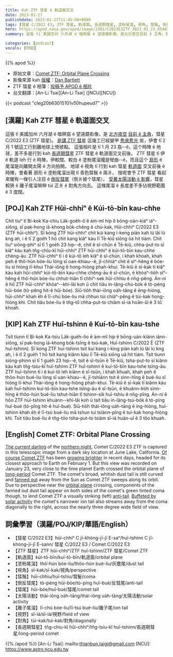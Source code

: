 ```yaml
---
title: Kah ZTF 彗星 ê 軌道面交叉
date: 2023-01-27
publishdate: 2023-01-27T11:45:00+0800
tags: [彗星 C/2022 E3, ZTF 彗星, 軌道面, 長週期彗星, 塗粉尾溜, 視角, 彗鬚, 倒反彗尾, 彗尾, 太陽活動, 離子尾溜, 視野, 對角]
hero: https://apod.nasa.gov/apod/image/2301/C2022E3ZTF_2023_01_23_054036PST_DEBartlett1024.jpg
summary: 這張 tī 美國加州 六月湖 ê 暗暝翕 ê 望遠鏡影像，是北方夜空目前 ê 主角，彗星 C/2022 E3 (ZTF 彗星)。

categories: [podcast]
vocals: [阿錕]
---
```


{{% apod %}}

- 原始文章：[Comet ZTF: Orbital Plane Crossing](https://apod.nasa.gov/apod/ap230127.html)
- 影像來源 kah [版權][copyright]：[Dan Bartlett](https://www.astrobin.com/users/h2ologg/)
- ZTF 彗星 ê 相簿：[投稿予 APOD ê 相片](https://www.facebook.com/media/set/?set=a.172146088847310&type=3)
- 台文翻譯：[An-Li Tsai][An-Li Tsai] ([NCU][NCU])

{{< podcast "cleg20b63015101v50hupeud7" >}}

## [漢羅] Kah ZTF 彗星 ê 軌道面交叉
這張 tī 美國加州 六月湖 ê 暗暝翕 ê 望遠鏡影像，是 [北方夜空][northern night] [目前 ê 主角][The current darling]，彗星 C/2022 E3 (ZTF 彗星)。
[是講 ZTF 彗星][Of course Comet ZTF] 這幾工已經變甲 [愈來愈光][growing brighter] 矣，伊會 tī 2 月 1 號這工行到離地球上倚彼點。
這張相片是 tī 1 月 23 翕--ê，這个時陣 ê 地球，差不多是行到 kah [長週期彗星][long-period] ZTF 彗星 ê 軌道面交叉前後。
ZTF 彗星 tī 伊 ê 軌道 leh 行 ê 時陣，伊較闊、較白 ê 塗粉尾溜攏是彎曲--ê，而且這个 [扇形][fanned out] ê 尾溜是向離開太陽 ê 方向拍開。
地球 ê 視角 tī 行到 kah 彗星 [軌道面][orbital plane] 交叉前後 ê 時陣，會看著 扇形 ê 塗粉尾溜出現 tī 青色彗鬚 ê 兩爿。
按呢會予 ZTF 彗星 看起來閣有一條引人注目 ê [倒反彗尾][anti-tail]（倒爿彼个彗尾）。
[受著太陽活動 ê 影響][Buffeted by solar activity]，彗星較狹 ê 離子尾溜嘛伸 tùi 正爿 ê 對角方向去。
這條尾溜 ê 長度差不多佔視野範圍 ê 3 度闊。

## [POJ] Kah ZTF Hūi-chhiⁿ ê Kúi-tō-bīn kau-chhe
Chit tiuⁿ tī Bí-kok Ka-chiu La̍k-goe̍h-ô͘ ê àm-mî hip ê bōng-oán-kiàⁿ iáⁿ-siōng, sī pak-hong iā-khong bo̍k-chêng ê chú-kak, Hūi-chhiⁿ C/2022 E3 (ZTF hūi-chhiⁿ).
Sī kóng ZTF hūi-chhiⁿ chit kúi kang í-keng piàn kah lú lâi lú kng ah, i ē tī 2 goe̍h 1 hō chit kang kiâⁿ kàu lī Tē-kiû siōng óa hit tiám.
Chit tiuⁿ siòng-phìⁿ sī tī 1 goe̍h 23 hip--ê, chit ê sî-chūn ê Tē-kiû, chha-put-to sī kiâⁿ kàu kah tn̂g-chiu-kî hūi-chhiⁿ ZTF hūi-chhiⁿ ê kúi-tō-bīn kau-chhe chêng-āu.
ZTF hūi-chhiⁿ tī i ê kúi-tō leh kiâⁿ ê sî-chūn, i khah khoah, khah peh ê thô͘-hún bóe-liu lóng sī oan-khiau--ê, jî-chhiáⁿ chit ê sìⁿ-hêng ê bóe-liu sī hiòng lī-khui Thài-iông ê hong-hiòng phah-khui.
Tē-kiû ē sī-kak tī kiâⁿ kàu kah hūi-chhiⁿ kúi-tō-bīn kau-chhe chêng-āu ê sî-chūn, ē khòaⁿ-tio̍h sìⁿ-hêng ê thô͘-hún bóe-liu chhut-hiān tī chhiⁿ-sek hūi-chhiu ê nn̄g-pêng.
Án-ni ē hō͘ ZTF hūi-chhiⁿ khòaⁿ--khí-lâi koh ū chi̍t tiâu ín-lâng-chù-bo̍k ê tò-péng hūi-bóe (tò-pêng hit-ê hūi-bóe).
Siū-tio̍h thài-iông oa̍h-tāng ê éng-hióng, hūi-chhiⁿ khah e̍h ê lī-chú bóe-liu mā chhun tùi chiàⁿ-pêng ê tùi-kak hong-hiòng khì.
Chit tiâu bóe-liu ê tn̂g-tō͘ chha-put-to chiàm sī-iá hoān-ûi ê 3 tō͘ khoah.

## [KIP] Kah ZTF Huī-tshinn ê Kuí-tō-bīn kau-tshe
Tsit tiunn tī Bí-kok Ka-tsiu La̍k-gue̍h-ôo ê àm-mî hip ê bōng-uán-kiànn iánn-siōng, sī pak-hong iā-khong bo̍k-tsîng ê tsú-kak, Huī-tshinn C/2022 È (ZTF huī-tshinn).
Sī kóng ZTF huī-tshinn tsit kuí kang í-king piàn kah lú lâi lú kng ah, i ē tī 2 gue̍h 1 hō tsit kang kiânn kàu lī Tē-kiû siōng uá hit tiám.
Tsit tiunn siòng-phìnn sī tī 1 gue̍h 23 hip--ê, tsit ê sî-tsūn ê Tē-kiû, tsha-put-to sī kiânn kàu kah tn̂g-tsiu-kî huī-tshinn ZTF huī-tshinn ê kuí-tō-bīn kau-tshe tsîng-āu.
ZTF huī-tshinn tī i ê kuí-tō leh kiânn ê sî-tsūn, i khah khuah, khah peh ê thôo-hún bué-liu lóng sī uan-khiau--ê, jî-tshiánn tsit ê sìnn-hîng ê bué-liu sī hiòng lī-khui Thài-iông ê hong-hiòng phah-khui.
Tē-kiû ē sī-kak tī kiânn kàu kah huī-tshinn kuí-tō-bīn kau-tshe tsîng-āu ê sî-tsūn, ē khuànn-tio̍h sìnn-hîng ê thôo-hún bué-liu tshut-hiān tī tshinn-sik huī-tshiu ê nn̄g-pîng.
Án-ni ē hōo ZTF huī-tshinn khuànn--khí-lâi koh ū tsi̍t tiâu ín-lâng-tsù-bo̍k ê tò-píng huī-bué (tò-pîng hit-ê huī-bué).
Siū-tio̍h thài-iông ua̍h-tāng ê íng-hióng, huī-tshinn khah e̍h ê lī-tsú bué-liu mā tshun tuì tsiànn-pîng ê tuì-kak hong-hiòng khì.
Tsit tiâu bué-liu ê tn̂g-tōo tsha-put-to tsiàm sī-iá huān-uî ê 3 tōo khuah.

## [English] Comet ZTF: Orbital Plane Crossing
[The current darling][The current darling] of the [northern night][northern night], Comet C/2022 E3 ZTF is captured in this telescopic image from a dark sky location at June Lake, California.
[Of course Comet ZTF][Of course Comet ZTF] has been [growing brighter][growing brighter] in recent days, headed for its closest approach to Earth on February 1.
But this view was recorded on January 23, very close to the time planet Earth crossed the orbital plane of [long-period][long-period] Comet ZTF.
The comet's broad, whitish dust tail is still curved and [fanned out][fanned out] away from the Sun as Comet ZTF sweeps along its orbit.
Due to perspective near the [orbital plane][orbital plane] crossing, components of the fanned out dust tail appear on both sides of the comet's green tinted coma though, to lend Comet ZTF a visually striking (left) [anti-tail][anti-tail].
[Buffeted by solar activity][Buffeted by solar activity] the comet's narrower ion tail also streams away from the coma diagonally to the right, across the nearly three degree wide field of view.


## 詞彙學習（漢羅/POJ/KIP/華語/English）
- 【彗星 C/2022 E3】hūi-chhiⁿ C jī-khòng-jī-jī E-saⁿ/huī-tshinn C jī-khòng-jī-jī E-sann/ 彗星 C/2022 E3 / Comet C/2022 E3
- 【ZTF 彗星】ZTF hūi-chhiⁿ/ZTF huī-tshinn/ZTF 彗星/Comet ZTF
- 【軌道面】kúi-tō-bīn/kuí-tō-bīn/軌道面/orbital plane
- 【塗粉尾溜】thô͘-hún bóe-liu/thôo-hún bué-liu/灰塵尾/dust tail
- 【視角】sī-kak/sī-kak/視角/perspective
- 【彗鬚】hūi-chhiu/huī-tshiu/彗髮/coma
- 【倒反彗尾】tò-péng hūi-bóe/tò-píng huī-bué/反彗尾/anti-tail
- 【彗尾】hūi-bóe/huī-bué/彗尾/comet tail
- 【太陽活動】thài-iông oa̍h-tāng/thài-iông ua̍h-tāng/太陽活動/solar activity
- 【離子尾溜】lī-chú bóe-liu/lī-tsú bué-liu/離子尾/ion tail
- 【視野】sī-iá/sī-iá/視野/field of view
- 【對角】tùi-kak/tuì-kak/對角/diagonally
- 【長週期彗星】tn̂g-chiu-kî hūi-chhiⁿ/tn̂g-tsiu-kî huī-tshinn/長週期彗星/long-period comet

{{% /apod %}}
[An-Li Tsai]: mailto:thianbun.taigi@gmail.com
[NCU]: https://www.astro.ncu.edu.tw

[copyright]: https://apod.nasa.gov/apod/fap/lib/about_apod.html#srapply
[License]: https://creativecommons.org/licenses/by/2.0/

[The current darling]:https://www.facebook.com/media/set/?set=a.172146088847310
[northern night]:https://www.petrhoralek.com/?p=23393
[Of course Comet ZTF]:https://earthsky.org/astronomy-essentials/new-comet-might-get-bright-enough-for-binoculars/
[growing brighter]:https://spaceweathergallery2.com/indiv_upload.php?upload_id=191771
[long-period]:https://solarsystem.nasa.gov/asteroids-comets-and-meteors/comets/in-depth/#otp_where_do_comets_come_from?
[fanned out]:https://apod.nasa.gov/apod/ap130330.html
[orbital plane]:http://astro.vanbuitenen.nl/comet/2022E3
[anti-tail]:https://apod.nasa.gov/apod/ap130526.html
[Buffeted by solar activity]:https://spaceweather.com/archive.php?view=1&day=19&month=01&year=2023
